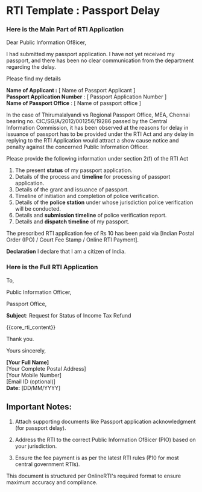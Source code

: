 # RTI Template : Passport Delay

<!-- START Main Part of RTI Application -->
### Here is the Main Part of RTI Application
Dear Public Information Of8icer,

I had submitted my passport application. I have not yet received my passport, and there has been no clear communication from the department regarding the delay.

Please find my details 

**Name of Applicant :** \[ Name of Passport Applicant \]  
**Passport Application Number** : \[ Passport Application Number \]  
**Name of Passport Office** : \[ Name of passport office \]

In the case of Thirumalalyandi vs Regional Passport Office, MEA, Chennai bearing no. CIC/SG/A/2012/001256/19286 passed by the Central Information Commission, it has been observed  at the reasons for delay in issuance of passport has to be provided under the RTI Act and any delay in replying to the RTI Application would attract a show cause notice and penalty against the concerned Public Information Officer.

Please provide the following information under section 2(f) of the RTI Act

1. The present **status** of my passport application.  
2. Details of the process and **timeline** for processing of passport application.  
3. Details of the grant and issuance of passport.  
4. Timeline of initiation and completion of police verification.  
5. Details of the **police station** under whose jurisdiction police verification will be conducted.  
6. Details and **submission timeline** of police verification report.  
7. Details and **dispatch timeline** of my passport.

The prescribed RTI application fee of Rs 10 has been paid via \[Indian Postal Order (IPO) / Court Fee Stamp / Online RTI Payment\].

 **Declaration** I declare that I am a citizen of India.

<!-- END OF Main Part of RTI Application -->

### Here is the Full RTI Application

To, 

Public Information Officer, 

Passport Office,

**Subject**: Request for Status of Income Tax Refund

{{core_rti_content}}

Thank you.

Yours sincerely,

**\[Your Full Name\]**  
\[Your Complete Postal Address\]  
\[Your Mobile Number\]  
\[Email ID (optional)\]  
**Date:** \[DD/MM/YYYY\]  


## Important Notes:

1.  Attach supporting documents like Passport application acknowledgment (for passport delay).

2.  Address the RTI to the correct Public Information Of8icer (PIO)
    based on your jurisdiction.

3.  Ensure the fee payment is as per the latest RTI rules (₹10 for most
    central government RTIs).

This document is structured per OnlineRTI's required format to ensure
maximum accuracy and compliance.



